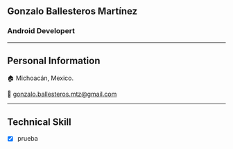 
<!--
**Elico1905/Elico1905** is a ✨ _special_ ✨ repository because its `README.md` (this file) appears on your GitHub profile.

Here are some ideas to get you started:

- 🔭 I’m currently working on ...
- 🌱 I’m currently learning ...
- 👯 I’m looking to collaborate on ...
- 🤔 I’m looking for help with ...
- 💬 Ask me about ...
- 📫 How to reach me: ...
- 😄 Pronouns: ...
- ⚡ Fun fact: ...
-->

## Gonzalo Ballesteros Martínez
### Android Developert

___

## Personal Information
🏠  Michoacán, Mexico.

📧  gonzalo.ballesteros.mtz@gmail.com
___
## Technical Skill

* [x] prueba
